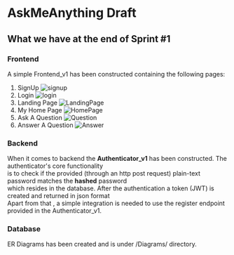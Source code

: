 
# AskMeAnything Draft
## What we have at the end of Sprint #1
### Frontend
A simple Frontend_v1 has been constructed containing the following pages:
1. SignUp ![signup](https://i.imgur.com/PAJSKQ7.png)
2. Login ![login](https://i.imgur.com/pSnDPPX.png)
3. Landing Page ![LandingPage](https://i.imgur.com/jOF17JD.png)
4. My Home Page ![HomePage](https://i.imgur.com/EK7OxLc.png)
5. Ask A Question ![Question](https://i.imgur.com/zXBgmcS.png)
6. Answer A Question ![Answer](https://i.imgur.com/bvoigve.png)


### Backend
When it comes to backend the **Authenticator_v1** has been constructed. The authenticator's core functionality  
is to check if the provided (through an http post request) plain-text password matches the **hashed** password   
which resides in the database. After the authentication a token (JWT) is created and returned in json format   
Apart from that , a simple integration is needed to use the register endpoint provided in the Authenticator_v1.  

### Database
ER Diagrams has been created and is under /Diagrams/ directory.  



